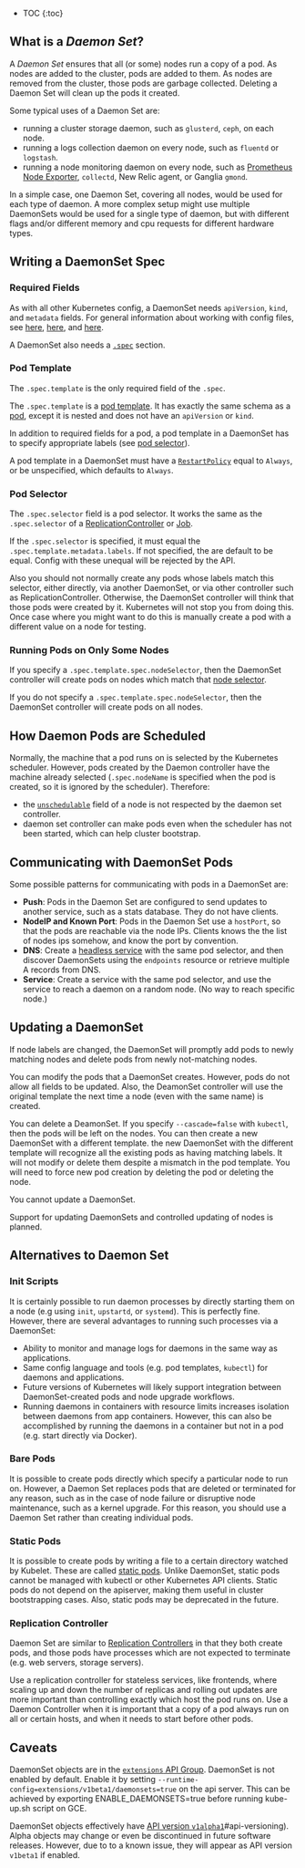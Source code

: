 
* TOC
{:toc}

## What is a _Daemon Set_?

A _Daemon Set_ ensures that all (or some) nodes run a copy of a pod.  As nodes are added to the
cluster, pods are added to them.  As nodes are removed from the cluster, those pods are garbage
collected.  Deleting a Daemon Set will clean up the pods it created.

Some typical uses of a Daemon Set are:

- running a cluster storage daemon, such as `glusterd`, `ceph`, on each node.
- running a logs collection daemon on every node, such as `fluentd` or `logstash`.
- running a node monitoring daemon on every node, such as [Prometheus Node Exporter](
  https://github.com/prometheus/node_exporter), `collectd`, New Relic agent, or Ganglia `gmond`.

In a simple case, one Daemon Set, covering all nodes, would be used for each type of daemon.
A more complex setup might use multiple DaemonSets would be used for a single type of daemon,
but with different flags and/or different memory and cpu requests for different hardware types.

## Writing a DaemonSet Spec

### Required Fields

As with all other Kubernetes config, a DaemonSet needs `apiVersion`, `kind`, and `metadata` fields.  For
general information about working with config files, see [here](/{{page.version}}/docs/user-guide/simple-yaml),
[here](/{{page.version}}/docs/user-guide/configuring-containers), and [here](/{{page.version}}/docs/user-guide/working-with-resources).

A DaemonSet also needs a [`.spec`](/{{page.version}}/docs/devel/api-conventions/#spec-and-status) section.

### Pod Template

The `.spec.template` is the only required field of the `.spec`.

The `.spec.template` is a [pod template](/{{page.version}}/docs/user-guide/replication-controller/#pod-template).
It has exactly the same schema as a [pod](/{{page.version}}/docs/user-guide/pods), except
it is nested and does not have an `apiVersion` or `kind`.

In addition to required fields for a pod, a pod template in a DaemonSet has to specify appropriate
labels (see [pod selector](#pod-selector)).

A pod template in a DaemonSet must have a [`RestartPolicy`](/{{page.version}}/docs/user-guide/pod-states)
 equal to `Always`, or be unspecified, which defaults to `Always`.

### Pod Selector

The `.spec.selector` field is a pod selector.  It works the same as the `.spec.selector` of
a [ReplicationController](/{{page.version}}/docs/user-guide/replication-controller) or
[Job](/{{page.version}}/docs/user-guide/jobs).

If the `.spec.selector` is specified, it must equal the `.spec.template.metadata.labels`.  If not
specified, the are default to be equal.  Config with these unequal will be rejected by the API.

Also you should not normally create any pods whose labels match this selector, either directly, via
another DaemonSet, or via other controller such as ReplicationController.  Otherwise, the DaemonSet
controller will think that those pods were created by it.  Kubernetes will not stop you from doing
this.  Once case where you might want to do this is manually create a pod with a different value on
a node for testing.

### Running Pods on Only Some Nodes

If you specify a `.spec.template.spec.nodeSelector`, then the DaemonSet controller will
create pods on nodes which match that [node
selector](/{{page.version}}/docs/user-guide/node-selection/).

If you do not specify a `.spec.template.spec.nodeSelector`, then the DaemonSet controller will
create pods on all nodes.

## How Daemon Pods are Scheduled

Normally, the machine that a pod runs on is selected by the Kubernetes scheduler.  However, pods
created by the Daemon controller have the machine already selected (`.spec.nodeName` is specified
when the pod is created, so it is ignored by the scheduler).  Therefore:

 - the [`unschedulable`](/{{page.version}}/docs/admin/node/#manual-node-administration) field of a node is not respected
   by the daemon set controller.
 - daemon set controller can make pods even when the scheduler has not been started, which can help cluster
   bootstrap.

## Communicating with DaemonSet Pods

Some possible patterns for communicating with pods in a DaemonSet are:

- **Push**: Pods in the Daemon Set are configured to send updates to another service, such
  as a stats database.  They do not have clients.
- **NodeIP and Known Port**: Pods in the Daemon Set use a `hostPort`, so that the pods are reachable
  via the node IPs.  Clients knows the the list of nodes ips somehow, and know the port by convention.
- **DNS**: Create a [headless service](/{{page.version}}/docs/user-guide/services/#headless-services) with the same pod selector,
  and then discover DaemonSets using the `endpoints` resource or retrieve multiple A records from
  DNS.
- **Service**: Create a service with the same pod selector, and use the service to reach a
  daemon on a random node. (No way to reach specific node.)

## Updating a DaemonSet

If node labels are changed, the DaemonSet will promptly add pods to newly matching nodes and delete
pods from newly not-matching nodes.

You can modify the pods that a DaemonSet creates.  However, pods do not allow all
fields to be updated.  Also, the DeamonSet controller will use the original template the next
time a node (even with the same name) is created.


You can delete a DeamonSet.  If you specify `--cascade=false` with `kubectl`, then the pods
will be left on the nodes.  You can then create a new DaemonSet with a different template.
the new DaemonSet with the different template will recognize all the existing pods as having
matching labels.  It will not modify or delete them despite a mismatch in the pod template.
You will need to force new pod creation by deleting the pod or deleting the node.

You cannot update a DaemonSet.

Support for updating DaemonSets and controlled updating of nodes is planned.

## Alternatives to Daemon Set

### Init Scripts

It is certainly possible to run daemon processes by directly starting them on a node (e.g using
`init`, `upstartd`, or `systemd`).  This is perfectly fine.  However, there are several advantages to
running such processes via a DaemonSet:

- Ability to monitor and manage logs for daemons in the same way as applications.
- Same config language and tools (e.g. pod templates, `kubectl`) for daemons and applications.
- Future versions of Kubernetes will likely support integration between DaemonSet-created
  pods and node upgrade workflows.
- Running daemons in containers with resource limits increases isolation between daemons from app
  containers.  However, this can also be accomplished by running the daemons in a container but not in a pod
  (e.g. start directly via Docker).

### Bare Pods

It is possible to create pods directly which specify a particular node to run on.  However,
a Daemon Set replaces pods that are deleted or terminated for any reason, such as in the case of
node failure or disruptive node maintenance, such as a kernel upgrade. For this reason, you should
use a Daemon Set rather than creating individual pods.

### Static Pods

It is possible to create pods by writing a file to a certain directory watched by Kubelet.  These
are called [static pods](/{{page.version}}/docs/admin/static-pods).
Unlike DaemonSet, static pods cannot be managed with kubectl
or other Kubernetes API clients.  Static pods do not depend on the apiserver, making them useful
in cluster bootstrapping cases.  Also, static pods may be deprecated in the future.

### Replication Controller

Daemon Set are similar to [Replication Controllers](/{{page.version}}/docs/user-guide/replication-controller) in that
they both create pods, and those pods have processes which are not expected to terminate (e.g. web servers,
storage servers).

Use a replication controller for stateless services, like frontends, where scaling up and down the
number of replicas and rolling out updates are more important than controlling exactly which host
the pod runs on.  Use a Daemon Controller when it is important that a copy of a pod always run on
all or certain hosts, and when it needs to start before other pods.

## Caveats

DaemonSet objects are in the [`extensions` API Group](/{{page.version}}/docs/api/#api-groups).
DaemonSet is not enabled by default. Enable it by setting
`--runtime-config=extensions/v1beta1/daemonsets=true` on the api server. This can be
achieved by exporting ENABLE_DAEMONSETS=true before running kube-up.sh script
on GCE.

DaemonSet objects effectively have [API version `v1alpha1`](/{{page.version}}/docs/api/)#api-versioning).
 Alpha objects may change or even be discontinued in future software releases.
However, due to to a known issue, they will appear as API version `v1beta1` if enabled.